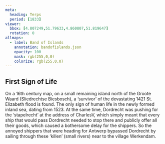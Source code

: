 ```yaml
---
meta:
  heading: Terps
  period: [1833]
viewer:
  bbox: [4.807249,51.79633,4.860807,51.819647]
  rotation: 0
allmaps:
  - label: Band of Islands
    annotation: bandofislands.json
    opacity: 100
    mask: rgb(255,0,0)
    colorize: rgb(255,0,0)
---
```


## First Sign of Life

On a 16th century map, on a small remaining island north of the Groote Waard (Sliedrechtse Biesbosch), a ‘survivor’ of the devastating 1421 St. Elizabeth flood is found. The only sign of human life in the newly formed inland sea, dating from 1523. At the same time, Dordrecht was pushing for the ‘stapelrecht’ at the address of CharlesV, which simply meant that every ship that would pass Dordrecht needed to stop there and publicly offer all their goods, which caused a bothersome delay for the shippers. So the annoyed shippers that were heading for Antwerp bypassed Dordrecht by sailing through these ‘killen’ (small rivers) near to the village Werkendam.

